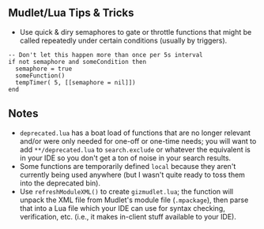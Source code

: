 ## Mudlet/Lua Tips & Tricks

- Use quick & diry semaphores to gate or throttle functions that might be called repeatedly under certain conditions (usually by triggers).

```
-- Don't let this happen more than once per 5s interval
if not semaphore and someCondition then
  semaphore = true
  someFunction()
  tempTimer( 5, [[semaphore = nil]])
end
```

## Notes

- `deprecated.lua` has a boat load of functions that are no longer relevant and/or were only needed for one-off or one-time needs; you will want to add `**/deprecated.lua` to `search.exclude` or whatever the equivalent is in your IDE so you don't get a ton of noise in your search results.
- Some functions are temporarily defined `local` because they aren't currently being used anywhere (but I wasn't quite ready to toss them into the deprecated bin).
- Use `refreshModuleXML()` to create `gizmudlet.lua`; the function will unpack the XML file from Mudlet's module file (`.mpackage`), then parse that into a Lua file which your IDE can use for syntax checking, verification, etc. (i.e., it makes in-client stuff available to your IDE).
